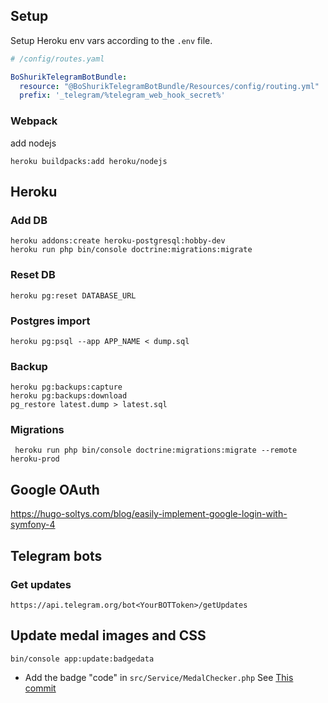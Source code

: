 ## Setup

Setup Heroku env vars according to the `.env` file.

```yaml
# /config/routes.yaml

BoShurikTelegramBotBundle:
  resource: "@BoShurikTelegramBotBundle/Resources/config/routing.yml"
  prefix: '_telegram/%telegram_web_hook_secret%'
```

### Webpack

add nodejs

    heroku buildpacks:add heroku/nodejs

## Heroku

### Add DB
    heroku addons:create heroku-postgresql:hobby-dev
    heroku run php bin/console doctrine:migrations:migrate

### Reset DB

    heroku pg:reset DATABASE_URL

### Postgres import

    heroku pg:psql --app APP_NAME < dump.sql

### Backup
    heroku pg:backups:capture
    heroku pg:backups:download
    pg_restore latest.dump > latest.sql
    
### Migrations
     heroku run php bin/console doctrine:migrations:migrate --remote heroku-prod

## Google OAuth

https://hugo-soltys.com/blog/easily-implement-google-login-with-symfony-4

## Telegram bots

### Get updates
    https://api.telegram.org/bot<YourBOTToken>/getUpdates

## Update medal images and CSS

```text
bin/console app:update:badgedata
```

* Add the badge "code" in `src/Service/MedalChecker.php`
    See [This commit](https://github.com/4e-ecuador/website-bot/commit/ec7da179a0a4b469a0307938e96e271f9bb3eaec#diff-b27ba46e8094e3228d04607361f593fe)
